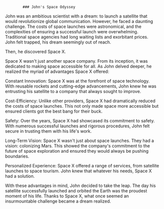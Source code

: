 			### John's Space Odyssey

John was an ambitious scientist with a dream: to launch a satellite that would revolutionize global communication. However, he faced a daunting challenge. The costs of space launches were astronomical, and the complexities of ensuring a successful launch were overwhelming. Traditional space agencies had long waiting lists and exorbitant prices. John felt trapped, his dream seemingly out of reach.

Then, he discovered Space X.

Space X wasn't just another space company. From its inception, it was dedicated to making space accessible for all. As John delved deeper, he realized the myriad of advantages Space X offered:

Constant Innovation: Space X was at the forefront of space technology. With reusable rockets and cutting-edge advancements, John knew he was entrusting his satellite to a company that always sought to improve.

Cost-Efficiency: Unlike other providers, Space X had dramatically reduced the costs of space launches. This not only made space more accessible but ensured clients got the best bang for their buck.

Safety: Over the years, Space X had showcased its commitment to safety. With numerous successful launches and rigorous procedures, John felt secure in trusting them with his life's work.

Long-Term Vision: Space X wasn't just about space launches. They had a vision: colonizing Mars. This showed the company's commitment to the future of space exploration and ensured they would always be pushing boundaries.

Personalized Experience: Space X offered a range of services, from satellite launches to space tourism. John knew that whatever his needs, Space X had a solution.

With these advantages in mind, John decided to take the leap. The day his satellite successfully launched and orbited the Earth was the proudest moment of his life. Thanks to Space X, what once seemed an insurmountable challenge became a dream realized.



